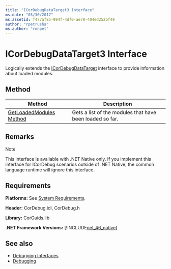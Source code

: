 ```yaml
---
title: "ICorDebugDataTarget3 Interface"
ms.date: "03/30/2017"
ms.assetid: f477af85-994f-4df0-ae78-404ed252bf49
author: "rpetrusha"
ms.author: "ronpet"
---
```

# ICorDebugDataTarget3 Interface
Logically extends the [ICorDebugDataTarget](../../../../docs/framework/unmanaged-api/debugging/icordebugdatatarget-interface.md) interface to provide information about loaded modules.  
  
## Method  
  
|Method|Description|  
|------------|-----------------|  
|[GetLoadedModules Method](../../../../docs/framework/unmanaged-api/debugging/icordebugdatatarget3-getloadedmodules-method.md)|Gets a list of the modules that have been loaded so far.|  
  
## Remarks  
  
> [!NOTE]
>  This interface is available with .NET Native only. If you implement this interface for ICorDebug scenarios outside of .NET Native, the common language runtime will ignore this interface.  
  
## Requirements  
 **Platforms:** See [System Requirements](../../../../docs/framework/get-started/system-requirements.md).  
  
 **Header:** CorDebug.idl, CorDebug.h  
  
 **Library:** CorGuids.lib  
  
 **.NET Framework Versions:** [!INCLUDE[net_46_native](../../../../includes/net-46-native-md.md)]  
  
## See also

- [Debugging Interfaces](../../../../docs/framework/unmanaged-api/debugging/debugging-interfaces.md)
- [Debugging](../../../../docs/framework/unmanaged-api/debugging/index.md)
